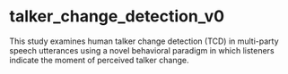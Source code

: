 # talker_change_detection_v0
This study examines human talker change detection (TCD) in multi-party speech utterances using a novel behavioral paradigm in which listeners indicate the moment of perceived talker change.
